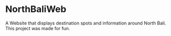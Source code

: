 # NorthBaliWeb
A Website that displays destination spots and information around North Bali.
This project was made for fun.

